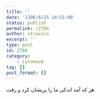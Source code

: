 ```yaml
---
title: ''
date: '1396/6/25 14:51:00'
status: publish
permalink: /2766
author: straxico
excerpt: ''
type: post
id: 2766
category:
    - tytomood
tag: []
post_format: []
---
```

هر که آمد اندکی ما را پریشان کرد و رفت